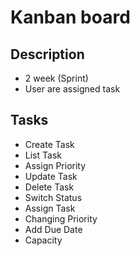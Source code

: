 # Kanban board

## Description
- 2 week (Sprint)
- User are assigned task

## Tasks
- Create Task
- List Task
- Assign Priority
- Update Task
- Delete Task
- Switch Status
- Assign Task
- Changing Priority
- Add Due Date
- Capacity
